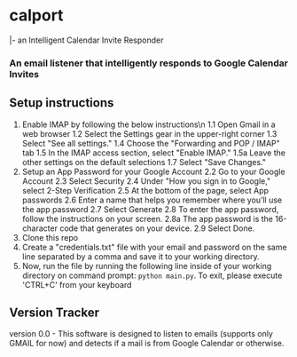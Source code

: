 # calport 
|- an Intelligent Calendar Invite Responder

### An email listener that intelligently responds to Google Calendar Invites

## Setup instructions
1. Enable IMAP by following the below instructions\n
   1.1 Open Gmail in a web browser
   1.2 Select the Settings gear in the upper-right corner
   1.3 Select "See all settings."
   1.4 Choose the "Forwarding and POP / IMAP" tab
   1.5 In the IMAP access section, select "Enable IMAP."
      1.5a Leave the other settings on the default selections
   1.7 Select "Save Changes."
2. Setup an App Password for your Google Account
   2.2 Go to your Google Account
   2.3 Select Security
   2.4 Under "How you sign in to Google," select 2-Step Verification
   2.5 At the bottom of the page, select App passwords
   2.6 Enter a name that helps you remember where you’ll use the app password
   2.7 Select Generate
   2.8 To enter the app password, follow the instructions on your screen.
      2.8a The app password is the 16-character code that generates on your device.
   2.9 Select Done.
4. Clone this repo
5. Create a "credentials.txt" file with your email and password on the same line separated by a comma and save it to your working directory.
6. Now, run the file by running the following line inside of your working directory on command prompt: ```python main.py```. To exit, please execute 'CTRL+C' from your keyboard

## Version Tracker
version 0.0 - This software is designed to listen to emails (supports only GMAIL for now) and detects if a mail is from Google Calendar or otherwise.
